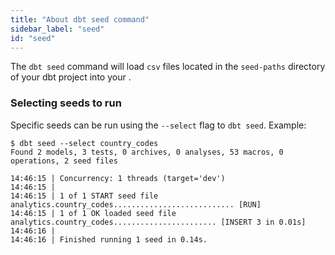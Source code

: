 ```yaml
---
title: "About dbt seed command"
sidebar_label: "seed"
id: "seed"
---
```


The `dbt seed` command will load `csv` files located in the `seed-paths` directory of your dbt project into your <Term id="data-warehouse" />.


### Selecting seeds to run

Specific seeds can be run using the `--select` flag to `dbt seed`. Example:

```
$ dbt seed --select country_codes
Found 2 models, 3 tests, 0 archives, 0 analyses, 53 macros, 0 operations, 2 seed files

14:46:15 | Concurrency: 1 threads (target='dev')
14:46:15 |
14:46:15 | 1 of 1 START seed file analytics.country_codes........................... [RUN]
14:46:15 | 1 of 1 OK loaded seed file analytics.country_codes....................... [INSERT 3 in 0.01s]
14:46:16 |
14:46:16 | Finished running 1 seed in 0.14s.

```
